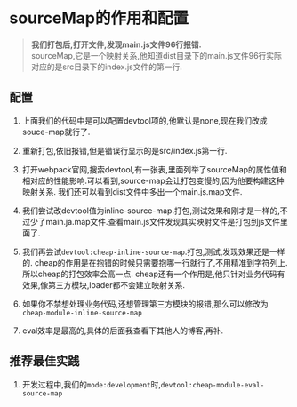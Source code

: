 # sourceMap的作用和配置

>**我们打包后,打开文件,发现main.js文件96行报错.**  
sourceMap,它是一个映射关系,他知道dist目录下的main.js文件96行实际对应的是src目录下的index.js文件的第一行.


## 配置

1. 上面我们的代码中是可以配置devtool项的,他默认是none,现在我们改成souce-map就行了.

2. 重新打包,依旧报错,但是错误行显示的是src/index.js第一行.

3. 打开webpack官网,搜索devtool,有一张表,里面列举了sourceMap的属性值和相对应的性能影响.可以看到,source-map会让打包变慢的,因为他要构建这种映射关系.
我们还可以看到dist文件中多出一个main.js.map文件.

4. 我们尝试改devtool值为inline-source-map.打包,测试效果和刚才是一样的,不过少了main.ja.map文件.查看main.js文件发现其实映射文件是打包到js文件里面了.

5. 我们再尝试`devtool:cheap-inline-source-map`.打包,测试,发现效果还是一样的.
cheap的作用是在抱错的时候只需要抱哪一行就行了,不用精准到字符列上.所以cheap的打包效率会高一点.
cheap还有一个作用是,他只针对业务代码有效果,像第三方模块,loader都不会建立映射关系.

6. 如果你不禁想处理业务代码,还想管理第三方模块的报错,那么可以修改为
`cheap-module-inline-source-map`

7. eval效率是最高的,具体的后面我查看下其他人的博客,再补.

## 推荐最佳实践
1. 开发过程中,我们的`mode:development`时,`devtool:cheap-module-eval-source-map`